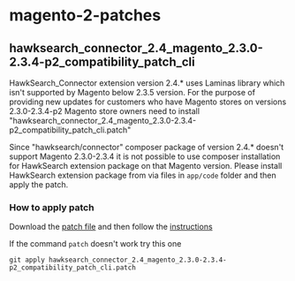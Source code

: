 # magento-2-patches

## hawksearch_connector_2.4_magento_2.3.0-2.3.4-p2_compatibility_patch_cli 

HawkSearch_Connector extension version 2.4.* uses Laminas library which isn't supported by Magento below 2.3.5 version. For the purpose of providing new updates for customers who have Magento stores on versions 2.3.0-2.3.4-p2 Magento store owners need to install "hawksearch_connector_2.4_magento_2.3.0-2.3.4-p2_compatibility_patch_cli.patch"

Since "hawksearch/connector" composer package of version 2.4.* doesn't support Magento 2.3.0-2.3.4 it is not possible to use composer installation for HawkSearch extension package on that Magento version. Please install HawkSearch extension package from via files in `app/code` folder and then apply the patch.

### How to apply patch

Download the [patch file](https://github.com/hawksearch/magento-2-patches/blob/main/hawksearch_connector_2.4_magento_2.3.0-2.3.4-p2_compatibility_patch_cli.patch) and then follow the [instructions](https://devdocs.magento.com/guides/v2.3/comp-mgr/patching/command-line.html)
 

If the command `patch` doesn't work try this one
```
git apply hawksearch_connector_2.4_magento_2.3.0-2.3.4-p2_compatibility_patch_cli.patch
```

